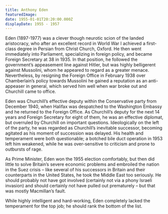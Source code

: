 ```yaml
---
title: Anthony Eden
featuredImage:
date: 1955-01-01T20:20:00.000Z
displayDate: 1955 - 1957
---
```


Eden (1897-1977) was a clever though neurotic scion of the landed aristocracy, who after an excellent record in World War I achieved a first-class degree in Persian from Christ Church, Oxford. He then went immediately into Parliament, specializing in foreign policy, and became Foreign Secretary at 38 in 1935. In that position, he followed the government’s appeasement line against Hitler, but was highly belligerent against Mussolini, whom he appeared to regard as a greater menace. Nevertheless, by resigning the Foreign Office in February 1938 over Chamberlain’s policy towards Mussolini he gained a reputation as an anti-appeaser in general, which served him well when war broke out and Churchill came to office.

Eden was Churchill’s effective deputy within the Conservative party from December 1940, when Halifax was despatched to the Washington Embassy and he returned to the Foreign Office. As Churchill’s deputy for the next 14 years and Foreign Secretary for eight of them, he was an effective diplomat, but overruled by Churchill on important questions. Ideologically on the left of the party, he was regarded as Churchill’s inevitable successor, becoming agitated as his moment of succession was delayed. His health and temperament were both questionable; a botched bile duct operation in 1953 left him weakened, while he was over-sensitive to criticism and prone to outbursts of rage.

As Prime Minister, Eden won the 1955 election comfortably, but then did little to solve Britain’s severe economic problems and embroiled the nation in the Suez crisis – like several of his successors in Britain and their counterparts in the United States, he took the Middle East too seriously. He should probably not have got involved (certainly not via a phony Israeli invasion) and should certainly not have pulled out prematurely – but that was mostly Macmillan’s fault.

While highly intelligent and hard-working, Eden completely lacked the temperament for the top job; he should rank the bottom of the list.
